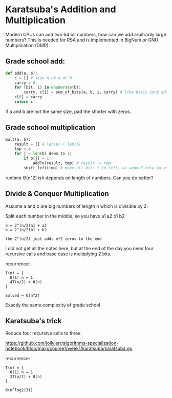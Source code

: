 # Karatsuba's Addition and Multiplication

Modern CPUs can add two 64 bit numbers, how can we add arbitrarily large
numbers? This is needed for RSA and is implemented in BigNum or GNU
Multiplication (GMP).

## Grade school add:

```python
def add(a, b):
    c = [] # size n of a or b
    carry = 0
    for (bit, i) in enumerate(b):
        carry, c[i] = sum_of_bits(a, b, i, carry) # like basic long addition
    c[0] = carry
    return c
```

If a and b are not the same size, pad the shorter with zeros.

## Grade school multiplication

```python
mult(a, b):
    result = [] # len(a) + len(b)
    tmp = a
    for j = len(b) down to 1:
        if b[j] = 1:
            addTo(result, tmp) # result += tmp
        shift_left(tmp) # move all bits 1 to left, so append zero to end
```

runtime Θ(n^2) ish depends on length of numbers. Can you do better?

## Divide & Conquer Multiplication

Assume a and b are big numbers of length n which is divisible by 2.

Split each number in the middle, so you have a1 a2 b1 b2

```
a = 2^(n/2)a1 + a2
b = 2^(n/2)b1 + b2

the 2^(n/2) just adds n*2 zeros to the end
```

I did not get all the notes here, but at the end of the day you need four
recursive calls and base case is multiplying 2 bits.

recurrence:

```
T(n) = {
  Θ(1) n = 1
  4T(n/2) + Θ(n)
}

Solved = Θ(n^2)
```

Exactly the same complexity of grade school

## Karatsuba's trick

Reduce four recursive calls to three

https://github.com/jollyjerr/algorithms-specialization-notebook/blob/main/course1/week1/karatsuba/karatsuba.go

recurrence:

```
T(n) = {
  Θ(1) n = 1
  3T(n/2) + Θ(n)
}

Θ(n^log2(3))
```
